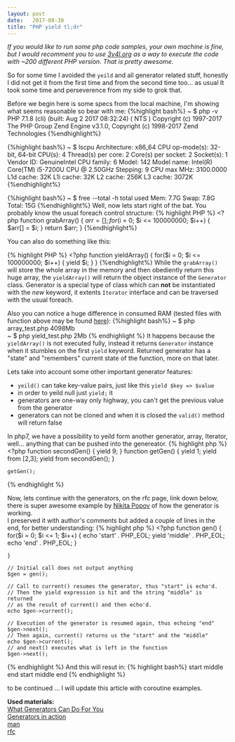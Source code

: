 ```yaml
---
layout: post
date:   2017-08-30
title: "PHP yield tl;dr"
---
```

_If you would like to run some php code samples, your own machine is fine, but I would recomment you to use [3v4l.org](3v4l.org) as a way to execute the code with ~200 different PHP version. That is pretty awesome._

So for some time I avoided the `yeild` and all generator related stuff, honestly I did not get it from the first time and from the second time too... as usual It took some time
and perseverence from my side to grok that.

Before we begin here is some specs from the local machine, I'm showing what seems reasonable so bear with me:
{%highlight bash%}
    ~ $ php -v
    PHP 7.1.8 (cli) (built: Aug  2 2017 08:32:24) ( NTS )
    Copyright (c) 1997-2017 The PHP Group
    Zend Engine v3.1.0, Copyright (c) 1998-2017 Zend Technologies
{%endhighlight%}

{%highlight bash%}
    ~ $ lscpu
    Architecture:        x86_64
    CPU op-mode(s):      32-bit, 64-bit
    CPU(s):              4
    Thread(s) per core:  2
    Core(s) per socket:  2
    Socket(s):           1
    Vendor ID:           GenuineIntel
    CPU family:          6
    Model:               142
    Model name:          Intel(R) Core(TM) i5-7200U CPU @ 2.50GHz
    Stepping:            9
    CPU max MHz:         3100.0000
    L1d cache:           32K
    L1i cache:           32K
    L2 cache:            256K
    L3 cache:            3072K
{%endhighlight%}

{%highlight bash%}
    ~ $ free --total -h
    total          used
    Mem:           7.7G
    Swap:          7.8G
    Total:          15G
{%endhighlight%}
Well, now lets start right of the bat. You probably know the usual foreach control structure:
{% highlight PHP %}
    <?php
    function grabArray() {
        $arr = [];
        for($i = 0; $i <= 100000000; $i++) {
            $arr[] = $i;
        }
        return $arr;
    }
{%endhighlight%}

You can also do something like this:

{% highlight PHP %}
    <?php
    function yieldArray() {
        for($i = 0; $i <= 100000000; $i++) {
           yield $i; 
        }
    }
{%endhighlight%}
While the `grabArray()` will store the whole array in the memory and then obediently return this huge array, the `yieldArray()` will return the object instance of the `Generator` class.
Generator is a special type of class which can **not** be instantiated with the _new_ keyword, it extents `Iterator` interface and can be traversed with the usual
foreach.

Also you can notice a huge difference in consumed RAM (tested files with function above may be found [here](https://github.com/slash3b/sand`box/tree/master/php`yield`blog`post)):
{%highlight bash%}
    ~ $ php array_test.php
    4098Mb           
    ~ $ php yield_test.php
    2Mb
{% endhighlight %}
It happens because the `yieldArray()` is not executed fully, instead it returns `Generator` instance when it stumbles on the first `yield` keyword.
Returned generator has a "state" and "remembers" current state of the function, more on that later. 

Lets take into account some other important generator features:
- `yeild()` can take key-value pairs, just like this `yield $key => $value`
- in order to yeild null just `yield;` it 
- generators are one-way only highway, you can't get the previous value from the generator
- generators can not be cloned and when it is closed the `valid()` method will return false

In php7, we have a possibility to yeild form another generator, array, Iterator, well... anything that can be pushed into the genereator.
{% highlight php %}
    <?php
    function secondGen()
    {
        yield 9;
    }
    function getGen()
    {
        yield 1;
        yield from [2,3];
        yield from secondGen();
    }

    getGen();
{% endhighlight %}

Now, lets continue with the generators, on the rfc page, link down below, there is super awesome example by [Nikita Popov](https://twitter.com/nikita_ppv) of how the generator is working.   
I preserved it with author's comments but added a couple of lines in the end, for better understanding:
{% highlight php %}
    <?php
    function gen() {
        for($i = 0; $i <= 1; $i++) {
            echo 'start' . PHP_EOL;
            yield 'middle' . PHP_EOL;
            echo 'end' . PHP_EOL;
        }

    }

    // Initial call does not output anything
    $gen = gen();

    // Call to current() resumes the generator, thus "start" is echo'd.
    // Then the yield expression is hit and the string "middle" is returned
    // as the result of current() and then echo'd.
    echo $gen->current();

    // Execution of the generator is resumed again, thus echoing "end"
    $gen->next();
    // Then again, current() returns us the "start" and the "middle"
    echo $gen->current();
    // and next() executes what is left in the function
    $gen->next();
{% endhighlight %}
And this will resut in:
{% highlight bash%}
        start
        middle
        end
        start
        middle
        end
{% endhighlight %}

to be continued ...
I will update this article with coroutine examples.

**Used materials:**   
[What Generators Can Do For You](http://blog.ircmaxell.com/2012/07/what-generators-can-do-for-you.html)   
[Generators in action](https://habrahabr.ru/post/189796/)    
[man](http://php.net/manual/en/language.generators.syntax.php)   
[rfc](https://wiki.php.net/rfc/generators)
